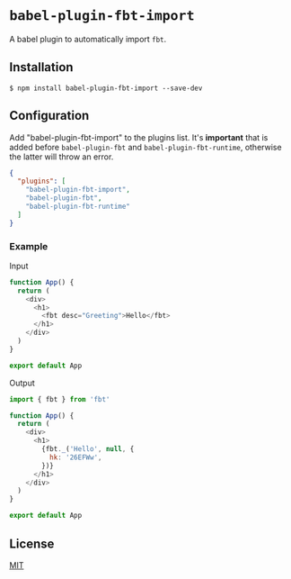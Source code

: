 # `babel-plugin-fbt-import`

A babel plugin to automatically import `fbt`.

## Installation

```
$ npm install babel-plugin-fbt-import --save-dev
```

## Configuration

Add "babel-plugin-fbt-import" to the plugins list. It's **important** that is added before `babel-plugin-fbt` and `babel-plugin-fbt-runtime`, otherwise the latter will throw an error.

```json
{
  "plugins": [
    "babel-plugin-fbt-import",
    "babel-plugin-fbt",
    "babel-plugin-fbt-runtime"
  ]
}
```

### Example

Input

```js
function App() {
  return (
    <div>
      <h1>
        <fbt desc="Greeting">Hello</fbt>
      </h1>
    </div>
  )
}

export default App
```

Output

```js
import { fbt } from 'fbt'

function App() {
  return (
    <div>
      <h1>
        {fbt._('Hello', null, {
          hk: '26EFWw',
        })}
      </h1>
    </div>
  )
}

export default App
```

## License

[MIT](/license)
